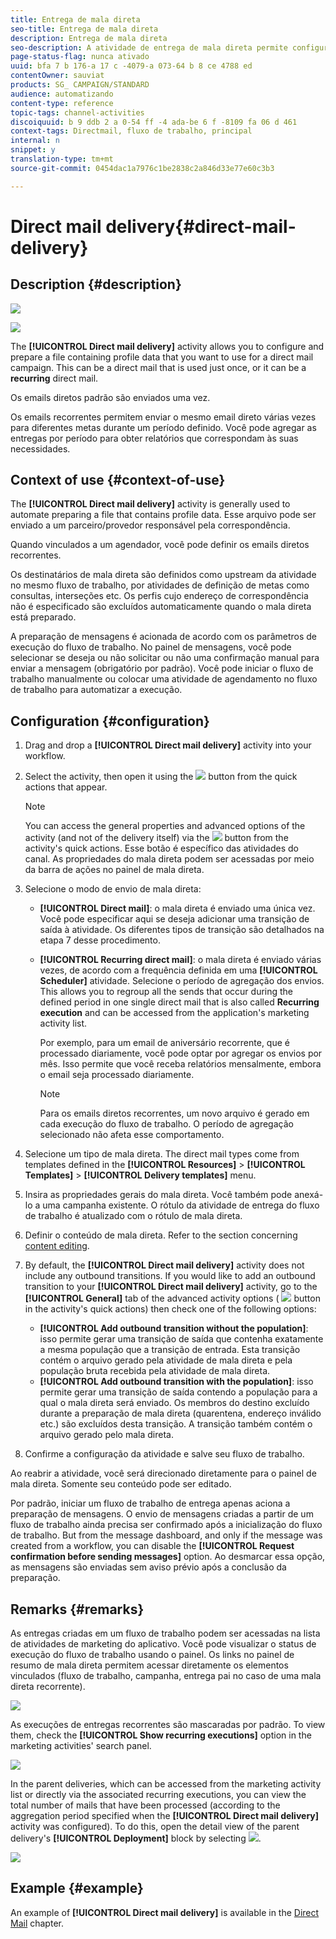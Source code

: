```yaml
---
title: Entrega de mala direta
seo-title: Entrega de mala direta
description: Entrega de mala direta
seo-description: A atividade de entrega de mala direta permite configurar o envio de um único email direto enviado ou uma mala direta recorrente em um fluxo de trabalho.
page-status-flag: nunca ativado
uuid: bfa 7 b 176-a 17 c -4079-a 073-64 b 8 ce 4788 ed
contentOwner: sauviat
products: SG_ CAMPAIGN/STANDARD
audience: automatizando
content-type: reference
topic-tags: channel-activities
discoiquuid: b 9 ddb 2 a 0-54 ff -4 ada-be 6 f -8109 fa 06 d 461
context-tags: Directmail, fluxo de trabalho, principal
internal: n
snippet: y
translation-type: tm+mt
source-git-commit: 0454dac1a7976c1be2838c2a846d33e77e60c3b3

---
```



# Direct mail delivery{#direct-mail-delivery}

## Description {#description}

![](assets/paper.png)

![](assets/recurrentpaper.png)

The **[!UICONTROL Direct mail delivery]** activity allows you to configure and prepare a file containing profile data that you want to use for a direct mail campaign. This can be a direct mail that is used just once, or it can be a **recurring** direct mail.

Os emails diretos padrão são enviados uma vez.

Os emails recorrentes permitem enviar o mesmo email direto várias vezes para diferentes metas durante um período definido. Você pode agregar as entregas por período para obter relatórios que correspondam às suas necessidades.

## Context of use {#context-of-use}

The **[!UICONTROL Direct mail delivery]** activity is generally used to automate preparing a file that contains profile data. Esse arquivo pode ser enviado a um parceiro/provedor responsável pela correspondência.

Quando vinculados a um agendador, você pode definir os emails diretos recorrentes.

Os destinatários de mala direta são definidos como upstream da atividade no mesmo fluxo de trabalho, por atividades de definição de metas como consultas, interseções etc. Os perfis cujo endereço de correspondência não é especificado são excluídos automaticamente quando o mala direta está preparado.

A preparação de mensagens é acionada de acordo com os parâmetros de execução do fluxo de trabalho. No painel de mensagens, você pode selecionar se deseja ou não solicitar ou não uma confirmação manual para enviar a mensagem (obrigatório por padrão). Você pode iniciar o fluxo de trabalho manualmente ou colocar uma atividade de agendamento no fluxo de trabalho para automatizar a execução.

## Configuration {#configuration}

1. Drag and drop a **[!UICONTROL Direct mail delivery]** activity into your workflow.
1. Select the activity, then open it using the ![](assets/edit_darkgrey-24px.png) button from the quick actions that appear.

   >[!NOTE]
   >
   >You can access the general properties and advanced options of the activity (and not of the delivery itself) via the ![](assets/dlv_activity_params-24px.png) button from the activity's quick actions. Esse botão é específico das atividades do canal. As propriedades do mala direta podem ser acessadas por meio da barra de ações no painel de mala direta.

1. Selecione o modo de envio de mala direta:

   * **[!UICONTROL Direct mail]**: o mala direta é enviado uma única vez. Você pode especificar aqui se deseja adicionar uma transição de saída à atividade. Os diferentes tipos de transição são detalhados na etapa 7 desse procedimento.
   * **[!UICONTROL Recurring direct mail]**: o mala direta é enviado várias vezes, de acordo com a frequência definida em uma **[!UICONTROL Scheduler]** atividade. Selecione o período de agregação dos envios. This allows you to regroup all the sends that occur during the defined period in one single direct mail that is also called **Recurring execution** and can be accessed from the application's marketing activity list.

      Por exemplo, para um email de aniversário recorrente, que é processado diariamente, você pode optar por agregar os envios por mês. Isso permite que você receba relatórios mensalmente, embora o email seja processado diariamente.

      >[!NOTE]
      >
      >Para os emails diretos recorrentes, um novo arquivo é gerado em cada execução do fluxo de trabalho. O período de agregação selecionado não afeta esse comportamento.

1. Selecione um tipo de mala direta. The direct mail types come from templates defined in the **[!UICONTROL Resources]** &gt; **[!UICONTROL Templates]** &gt; **[!UICONTROL Delivery templates]** menu.
1. Insira as propriedades gerais do mala direta. Você também pode anexá-lo a uma campanha existente. O rótulo da atividade de entrega do fluxo de trabalho é atualizado com o rótulo de mala direta.
1. Definir o conteúdo de mala direta. Refer to the section concerning [content editing](../../designing/using/about-personalization.md).
1. By default, the **[!UICONTROL Direct mail delivery]** activity does not include any outbound transitions. If you would like to add an outbound transition to your **[!UICONTROL Direct mail delivery]** activity, go to the **[!UICONTROL General]** tab of the advanced activity options ( ![](assets/dlv_activity_params-24px.png) button in the activity's quick actions) then check one of the following options:

   * **[!UICONTROL Add outbound transition without the population]**: isso permite gerar uma transição de saída que contenha exatamente a mesma população que a transição de entrada. Esta transição contém o arquivo gerado pela atividade de mala direta e pela população bruta recebida pela atividade de mala direta.
   * **[!UICONTROL Add outbound transition with the population]**: isso permite gerar uma transição de saída contendo a população para a qual o mala direta será enviado. Os membros do destino excluído durante a preparação de mala direta (quarentena, endereço inválido etc.) são excluídos desta transição. A transição também contém o arquivo gerado pelo mala direta.

1. Confirme a configuração da atividade e salve seu fluxo de trabalho.

Ao reabrir a atividade, você será direcionado diretamente para o painel de mala direta. Somente seu conteúdo pode ser editado.

Por padrão, iniciar um fluxo de trabalho de entrega apenas aciona a preparação de mensagens. O envio de mensagens criadas a partir de um fluxo de trabalho ainda precisa ser confirmado após a inicialização do fluxo de trabalho. But from the message dashboard, and only if the message was created from a workflow, you can disable the **[!UICONTROL Request confirmation before sending messages]** option. Ao desmarcar essa opção, as mensagens são enviadas sem aviso prévio após a conclusão da preparação.

## Remarks {#remarks}

As entregas criadas em um fluxo de trabalho podem ser acessadas na lista de atividades de marketing do aplicativo. Você pode visualizar o status de execução do fluxo de trabalho usando o painel. Os links no painel de resumo de mala direta permitem acessar diretamente os elementos vinculados (fluxo de trabalho, campanha, entrega pai no caso de uma mala direta recorrente).

![](assets/wkf_display_parent_elements_direct_mail.png)

As execuções de entregas recorrentes são mascaradas por padrão. To view them, check the **[!UICONTROL Show recurring executions]** option in the marketing activities' search panel.

![](assets/wkf_display_recurrent_executions_direct_mail.png)

In the parent deliveries, which can be accessed from the marketing activity list or directly via the associated recurring executions, you can view the total number of mails that have been processed (according to the aggregation period specified when the **[!UICONTROL Direct mail delivery]** activity was configured). To do this, open the detail view of the parent delivery's **[!UICONTROL Deployment]** block by selecting ![](assets/wkf_dlv_detail_button.png).

![](assets/wkf_display_recurrent_executions_3_direct_mail.png)

## Example {#example}

An example of **[!UICONTROL Direct mail delivery]** is available in the [Direct Mail](../../channels/using/example-of-direct-mail-in-a-workflow.md) chapter.
